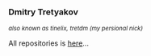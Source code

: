 ### Dmitry Tretyakov
<sup>_also known as tinelix, tretdm (my persional nick)_</sup>

All repositories is [here](https://github.com/tinelix)...
